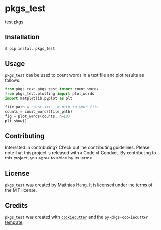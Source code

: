 # pkgs_test

test pkgs 

## Installation

```bash
$ pip install pkgs_test
```

## Usage

`pkgs_test` can be used to count words in a text file and plot results
as follows:

```python
from pkgs_test.pkgs_test import count_words
from pkgs_test.plotting import plot_words
import matplotlib.pyplot as plt

file_path = "test.txt"  # path to your file
counts = count_words(file_path)
fig = plot_words(counts, n=10)
plt.show()
```

## Contributing

Interested in contributing? Check out the contributing guidelines. Please note that this project is released with a Code of Conduct. By contributing to this project, you agree to abide by its terms.

## License

`pkgs_test` was created by Matthias Heng. It is licensed under the terms of the MIT license.

## Credits

`pkgs_test` was created with [`cookiecutter`](https://cookiecutter.readthedocs.io/en/latest/) and the `py-pkgs-cookiecutter` [template](https://github.com/py-pkgs/py-pkgs-cookiecutter).
